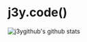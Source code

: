 <h1>j3y.code()</h1>
<img align="left" href="#" onclick="return false;" src="https://github-readme-stats.vercel.app/api?username=j3ygithub&hide_title=true" alt="j3ygithub's github stats" />
